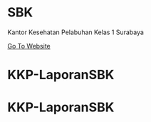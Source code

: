 # SBK

Kantor Kesehatan Pelabuhan Kelas 1 Surabaya

<a href="https://sbk.kkpsurabaya.id/" target="_blank" rel="noopener">Go To Website</a>
# KKP-LaporanSBK
# KKP-LaporanSBK
